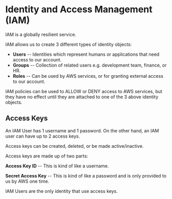 # Identity and Access Management (IAM)

IAM is a globally resilient service.

IAM allows us to create 3 different types of identity objects:

- **Users** -- Identities which represent humans or applications that need access to our account.
- **Groups** -- Collection of related users e.g. development team, finance, or HR.
- **Roles** -- Can be used by AWS services, or for granting external access to our account.

IAM policies can be used to ALLOW or DENY access to AWS services, but they have no effect until they are attached to one of the 3 above identity objects.

## Access Keys

An IAM User has 1 username and 1 password. On the other hand, an IAM user can have up to 2 access keys.

Access keys can be created, deleted, or be made active/inactive.

Access keys are made up of two parts:

**Access Key ID** -- This is kind of like a username.

**Secret Access Key** -- This is kind of like a password and is only provided to us by AWS one time.

IAM Users are the only identity that use access keys.
